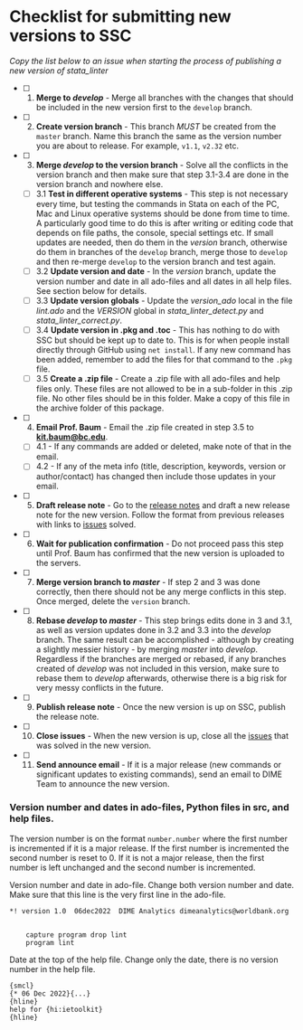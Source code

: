 # Checklist for submitting new versions to SSC

*Copy the list below to an issue when starting the process of publishing a new version of stata_linter*

- [ ] 1. **Merge to *develop*** - Merge all branches with the changes that should be included in the new version first to the `develop` branch.
- [ ] 2. **Create version branch** - This branch _MUST_ be created from the `master` branch. Name this branch the same as the version number you are about to release. For example, `v1.1`, `v2.32` etc.
- [ ] 3. **Merge *develop* to the version branch** - Solve all the conflicts in the version branch and then make sure that step 3.1-3.4 are done in the version branch and nowhere else.
	- [ ] 3.1 **Test in different operative systems** - This step is not necessary every time, but testing the commands in Stata on each of the PC, Mac and Linux operative systems should be done from time to time. A particularly good time to do this is after writing or editing code that depends on file paths, the console, special settings etc. If small updates are needed, then do them in the _version_ branch, otherwise do them in branches of the `develop` branch, merge those to `develop` and then re-merge `develop` to the version branch and test again.
	- [ ] 3.2 **Update version and date** - In the _version_ branch, update the version number and date in all ado-files and all dates in all help files. See section below for details.
	- [ ] 3.3 **Update version globals** - Update the _version_ado_ local in the file _lint.ado_ and the  _VERSION_ global in _stata_linter_detect.py_ and _stata_linter_correct.py_.
	- [ ] 3.4 **Update version in .pkg and .toc** - This has nothing to do with SSC but should be kept up to date to. This is for when people install directly through GitHub using `net install`. If any new command has been added, remember to add the files for that command to the `.pkg` file.
	- [ ] 3.5 **Create a .zip file** - Create a .zip file with all ado-files and help files only. These files are not allowed to be in a sub-folder in this .zip file. No other files should be in this folder. Make a copy of this file in the archive folder of this package.
- [ ] 4. **Email Prof. Baum** - Email the .zip file created in step 3.5 to **kit.baum@bc.edu**.
	- [ ] 4.1 - If any commands are added or deleted, make note of that in the email.
	- [ ] 4.2 - If any of the meta info (title, description, keywords, version or author/contact) has changed then include those updates in your email.
- [ ] 5. **Draft release note** - Go to the [release notes](https://github.com/worldbank/stata-linter/releases) and draft a new release note for the new version. Follow the format from previous releases with links to [issues](https://github.com/worldbank/stata-linter/issues) solved.
- [ ] 6. **Wait for publication confirmation** - Do not proceed pass this step until Prof. Baum has confirmed that the new version is uploaded to the servers.
- [ ] 7. **Merge version branch to *master*** - If step 2 and 3 was done correctly, then there should not be any merge conflicts in this step. Once merged, delete the `version` branch.
- [ ] 8. **Rebase *develop* to *master*** - This step brings edits done in 3 and 3.1, as well as version updates done in 3.2 and 3.3 into the *develop* branch. The same result can be accomplished - although by creating a slightly messier history - by merging *master* into *develop*. Regardless if the branches are merged or rebased, if any branches created of *develop* was not included in this version, make sure to rebase them to *develop* afterwards, otherwise there is a big risk for very messy conflicts in the future.
- [ ] 9. **Publish release note** - Once the new version is up on SSC, publish the release note.
- [ ] 10. **Close issues** - When the new version is up, close all the [issues](https://github.com/worldbank/stata-linter/issues) that was solved in the new version.
- [ ] 11. **Send announce email** - If it is a major release (new commands or significant updates to existing commands), send an email to DIME Team to announce the new version.

### Version number and dates in ado-files, Python files in src, and help files.

The version number is on the format `number.number` where the first number is incremented if it is a major release. If the first number is incremented the second number is reset to 0. If it is not a major release, then the first number is left unchanged and the second number is incremented.

Version number and date in ado-file. Change both version number and date. Make sure that this line is the very first line in the ado-file.
```
*! version 1.0  06dec2022  DIME Analytics dimeanalytics@worldbank.org


	capture program drop lint
	program lint
```

Date at the top of the help file. Change only the date, there is no version number in the help file.
```
{smcl}
{* 06 Dec 2022}{...}
{hline}
help for {hi:ietoolkit}
{hline}
```
